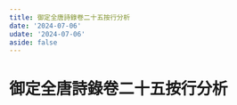 ```yaml
---
title: 御定全唐詩錄卷二十五按行分析
date: '2024-07-06'
udate: '2024-07-06'
aside: false
---
```

# 御定全唐詩錄卷二十五按行分析

<LinePage :list="lines" :chapternum="25" />

<script setup>
const chapter = '卷二十五';
import lines from '/data/qtsl/卷二十五/lines.json'
</script>
